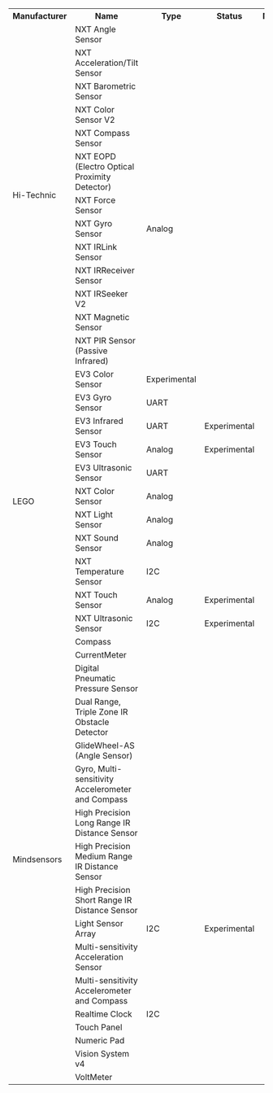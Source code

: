 <table>
<tr><th>Manufacturer<th>Name<th>Type<th>Status<th>Notes
<tr><td rowspan="13">Hi-Technic<td>NXT Angle Sensor<td><td><td>
<tr><td>NXT Acceleration/Tilt Sensor<td><td><td>
<tr><td>NXT Barometric Sensor<td><td><td>
<tr><td>NXT Color Sensor V2<td><td><td>
<tr><td>NXT Compass Sensor<td><td><td>
<tr><td>NXT EOPD (Electro Optical Proximity Detector)<td><td><td>
<tr><td>NXT Force Sensor<td><td><td>
<tr><td>NXT Gyro Sensor<td>Analog<td><td>
<tr><td>NXT IRLink Sensor<td><td><td>
<tr><td>NXT IRReceiver Sensor<td><td><td>
<tr><td>NXT IRSeeker V2<td><td><td>
<tr><td>NXT Magnetic Sensor<td><td><td>
<tr><td>NXT PIR Sensor (Passive Infrared)<td><td><td>
<tr><td rowspan="11">LEGO<td>EV3 Color Sensor<td>Experimental<td>
<tr><td>EV3 Gyro Sensor<td>UART<td><td>
<tr><td>EV3 Infrared Sensor<td>UART<td>Experimental<td>
<tr><td>EV3 Touch Sensor<td>Analog<td>Experimental<td>
<tr><td>EV3 Ultrasonic Sensor<td>UART<td><td>
<tr><td>NXT Color Sensor<td>Analog<td><td>
<tr><td>NXT Light Sensor<td>Analog<td><td>
<tr><td>NXT Sound Sensor<td>Analog<td><td>
<tr><td>NXT Temperature Sensor<td>I2C<td><td>
<tr><td>NXT Touch Sensor<td>Analog<td>Experimental<td>
<tr><td>NXT Ultrasonic Sensor<td>I2C<td>Experimental<td>
<tr><td rowspan="17">Mindsensors<td>Compass<td><td>
<tr><td>CurrentMeter<td><td><td>
<tr><td>Digital Pneumatic Pressure Sensor<td><td><td>
<tr><td>Dual Range, Triple Zone IR Obstacle Detector<td><td><td>
<tr><td>GlideWheel-AS (Angle Sensor)<td><td><td>
<tr><td>Gyro, Multi-sensitivity Accelerometer and Compass<td><td><td>
<tr><td>High Precision Long Range IR Distance Sensor<td><td><td>
<tr><td>High Precision Medium Range IR Distance Sensor<td><td><td>
<tr><td>High Precision Short Range IR Distance Sensor<td><td><td>
<tr><td>Light Sensor Array<td>I2C<td>Experimental<td>
<tr><td>Multi-sensitivity Acceleration Sensor<td><td><td>
<tr><td>Multi-sensitivity Accelerometer and Compass<td><td><td>
<tr><td>Realtime Clock<td>I2C<td><td>
<tr><td>Touch Panel<td><td><td>
<tr><td>Numeric Pad<td><td><td>
<tr><td>Vision System v4<td><td><td>
<tr><td>VoltMeter<td><td><td>
</table>
